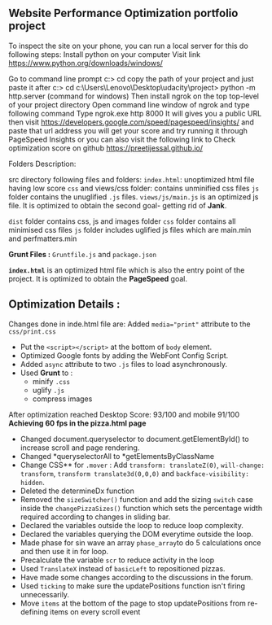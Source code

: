 ## Website Performance Optimization portfolio project

To inspect the site on your phone, you can run a local server for this do following steps:
Install python on your computer Visit link https://www.python.org/downloads/windows/

Go to command line prompt
c:\> cd copy the path of your project and just paste it after c:\> cd 
c:\Users\Lenovo\Desktop\udacity\project> python -m http.server (command for windows)
Then install ngrok on the top top-level of your project directory
Open command line window of ngrok and type following command
Type ngrok.exe http 8000
It will gives you a public URL then visit https://developers.google.com/speed/pagespeed/insights/ and paste that url address you will get your score and try running it through PageSpeed Insights or you can also visit the following link to Check optimization score on github https://preetijessal.github.io/

Folders Description:

src directory following files and folders:
`index.html`: unoptimized html file having low score
`css` and views/css folder: contains unminified css files
`js` folder contains the unuglified `.js` files.
`views/js/main.js` is an optimized js file. It is optimized to obtain the second goal- getting rid of **Jank**.

`dist` folder contains css, js and images folder
`css` folder contains all minimised css files 
`js` folder includes uglified js files which are main.min and perfmatters.min


**Grunt Files :** `Gruntfile.js` and `package.json`

**`index.html`** is an optimized html file which is also the entry point of the project. It is optimized to obtain the **PageSpeed** goal.


## Optimization Details :
Changes done in inde.html file are:
Added `media="print"` attribute to the `css/print.css` 
* Put the `<script></script>` at the bottom of `body` element.
* Optimized Google fonts by adding the WebFont Config Script.
* Added `async` attribute to two `.js` files to load asynchronously.
* Used **Grunt** to :
    - minify `.css`
    - uglify `.js`
    - compress images

After optimization reached Desktop Score: 93/100 and mobile 91/100
**Achieving 60 fps in the pizza.html page** 
* Changed document.queryselector to document.getElementById() to increase scroll and page rendering.
* Changed *queryselectorAll to *getElementsByClassName
* Change CSS** for `.mover` : Add `transform: translateZ(0)`, `will-change: transform`, `transform translate3d(0,0,0)` and   `backface-visibility: hidden`.
* Deleted the determineDx function 
* Removed the `sizeSwitcher()` function and add the sizing `switch` case inside the `changePizzaSizes()` function which sets the percentage width required 
  according to changes in sliding bar.
* Declared the variables outside the loop to reduce loop complexity.
* Declared the variables querying the DOM everytime outside the loop. 
* Made phase for sin wave an array `phase_array`to do 5 calculations once and then use it in for loop.
* Precalculate the variable `scr` to reduce activity in the loop
* Used `TranslateX` instead of `basicLeft` to repositioned pizzas.
* Have made some changes according to the discussions in the forum.
* Used `ticking` to make sure the updatePositions function isn't firing unnecessarily.
* Move `items` at the bottom of the page to stop updatePositions from re-defining items on every scroll event

